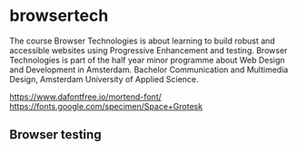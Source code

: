 # browsertech
The course Browser Technologies is about learning to build robust and accessible websites using Progressive Enhancement and testing. Browser Technologies is part of the half year minor programme about Web Design and Development in Amsterdam. Bachelor Communication and Multimedia Design, Amsterdam University of Applied Science.

https://www.dafontfree.io/mortend-font/
https://fonts.google.com/specimen/Space+Grotesk

## Browser testing 